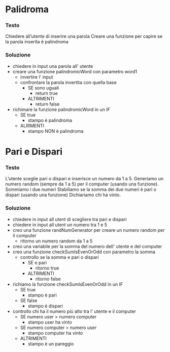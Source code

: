 # Palidroma

### Testo
Chiedere all’utente di inserire una parola
Creare una funzione per capire se la parola inserita è palindroma

### Soluzione
- chiedere in input una parola all' utente
- creare una funzione palindromicWord con parametro word1
    - invertire l' input
    - confrontare la parola invertita con quella base
        - SE sono uguali
            - return true
        - ALTRIMENTI
            - return false
- richimare la funzione palindromicWord in un IF
    - SE true
        - stampo è palindroma
    - ALRIMENTI
        - stampo NON è palindroma

# Pari e Dispari

### Testo
L’utente sceglie pari o dispari e inserisce un numero da 1 a 5.
Generiamo un numero random (sempre da 1 a 5) per il computer (usando una funzione).
Sommiamo i due numeri
Stabiliamo se la somma dei due numeri è pari o dispari (usando una funzione)
Dichiariamo chi ha vinto.

### Soluzione
- chiedere in input all utent di scegliere tra pari e dispari
- chiedere in input all utent un numero tra 1 e 5
- creo una funzione randNumGenerator per creare un numero random per il computer
    - ritorno un numero random da 1 a 5
- creo una variabile per la somma del numero dell' utente e del computer
- creo una funzione checkSumIsEvenOrOdd con parametro la somma
    - controllo se la somma e pari o dispari
        - SE e pari 
            - ritorno true
        - ALTRIMENTI 
            - ritorno false
- richiamo la funzione checkSumIsEvenOrOdd in un IF
    - SE true
        - stampo è pari
    - SE false
        - stampo è dispari
- controllo chi ha il numero più alto tra l' utente e il computer
    - SE numero user > numero computer
        - stampo user ha vinto
    - SE numero computer > numero user
        - stampo computer ha vinto
    - ALTRIMENTI
        - stampo è un pareggio